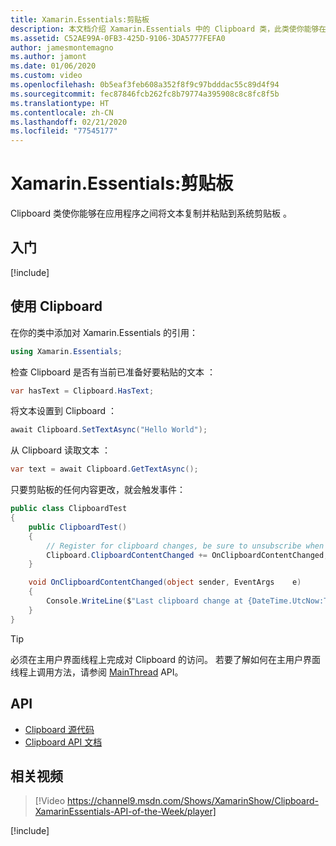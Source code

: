 ```yaml
---
title: Xamarin.Essentials:剪贴板
description: 本文档介绍 Xamarin.Essentials 中的 Clipboard 类，此类使你能够在应用程序之间将文本复制并粘贴到系统剪贴板。
ms.assetid: C52AE99A-0FB3-425D-9106-3DA5777FEFA0
author: jamesmontemagno
ms.author: jamont
ms.date: 01/06/2020
ms.custom: video
ms.openlocfilehash: 0b5eaf3feb608a352f8f9c97bdddac55c89d4f94
ms.sourcegitcommit: fec87846fcb262fc8b79774a395908c8c8fc8f5b
ms.translationtype: HT
ms.contentlocale: zh-CN
ms.lasthandoff: 02/21/2020
ms.locfileid: "77545177"
---
```

# <a name="xamarinessentials-clipboard"></a>Xamarin.Essentials:剪贴板

Clipboard 类使你能够在应用程序之间将文本复制并粘贴到系统剪贴板  。

## <a name="get-started"></a>入门

[!include[](~/essentials/includes/get-started.md)]

## <a name="using-clipboard"></a>使用 Clipboard

在你的类中添加对 Xamarin.Essentials 的引用：

```csharp
using Xamarin.Essentials;
```

检查 Clipboard 是否有当前已准备好要粘贴的文本  ：

```csharp
var hasText = Clipboard.HasText;
```

将文本设置到 Clipboard  ：

```csharp
await Clipboard.SetTextAsync("Hello World");
```

从 Clipboard 读取文本  ：

```csharp
var text = await Clipboard.GetTextAsync();
```

只要剪贴板的任何内容更改，就会触发事件：

```csharp
public class ClipboardTest
{
    public ClipboardTest()
    {
        // Register for clipboard changes, be sure to unsubscribe when needed
        Clipboard.ClipboardContentChanged += OnClipboardContentChanged;
    }

    void OnClipboardContentChanged(object sender, EventArgs    e)
    {
        Console.WriteLine($"Last clipboard change at {DateTime.UtcNow:T}";);
    }
}
```

> [!TIP]
> 必须在主用户界面线程上完成对 Clipboard 的访问。 若要了解如何在主用户界面线程上调用方法，请参阅 [MainThread](~/essentials/main-thread.md) API。

## <a name="api"></a>API

- [Clipboard 源代码](https://github.com/xamarin/Essentials/tree/master/Xamarin.Essentials/Clipboard)
- [Clipboard API 文档](xref:Xamarin.Essentials.Clipboard)

## <a name="related-video"></a>相关视频

> [!Video https://channel9.msdn.com/Shows/XamarinShow/Clipboard-XamarinEssentials-API-of-the-Week/player]

[!include[](~/essentials/includes/xamarin-show-essentials.md)]

